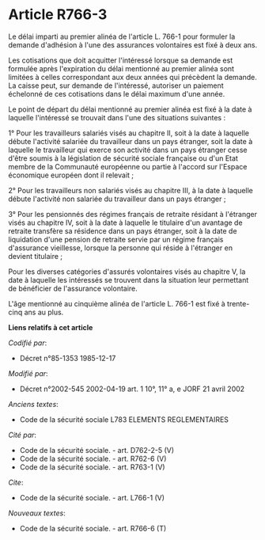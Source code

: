 # Article R766-3

Le délai imparti au premier alinéa de l'article L. 766-1 pour formuler la demande d'adhésion à l'une des assurances
volontaires est fixé à deux ans. 

Les cotisations que doit acquitter l'intéressé lorsque sa demande est formulée après l'expiration du délai mentionné au
premier alinéa sont limitées à celles correspondant aux deux années qui précèdent la demande. La caisse peut, sur demande de
l'intéressé, autoriser un paiement échelonné de ces cotisations dans le délai maximum d'une année. 

Le point de départ du délai mentionné au premier alinéa est fixé à la date à laquelle l'intéressé se trouvait dans l'une des
situations suivantes : 

1° Pour les travailleurs salariés visés au chapitre II, soit à la date à laquelle débute l'activité salariée du travailleur
dans un pays étranger, soit la date à laquelle le travailleur qui exerce son activité dans un pays étranger cesse d'être
soumis à la législation de sécurité sociale française ou d'un Etat membre de la Communauté européenne ou partie à l'accord
sur l'Espace économique européen dont il relevait ; 

2° Pour les travailleurs non salariés visés au chapitre III, à la date à laquelle débute l'activité non salariée du
travailleur dans un pays étranger ; 

3° Pour les pensionnés des régimes français de retraite résidant à l'étranger visés au chapitre IV, soit à la date à laquelle
le titulaire d'un avantage de retraite transfère sa résidence dans un pays étranger, soit à la date de liquidation d'une
pension de retraite servie par un régime français d'assurance vieillesse, lorsque la personne qui réside à l'étranger en
devient titulaire ; 

Pour les diverses catégories d'assurés volontaires visés au chapitre V, la date à laquelle les intéressés se trouvent dans la
situation leur permettant de bénéficier de l'assurance volontaire. 

L'âge mentionné au cinquième alinéa de l'article L. 766-1 est fixé à trente-cinq ans au plus.

**Liens relatifs à cet article**

_Codifié par_:

  - Décret n°85-1353 1985-12-17

_Modifié par_:

  - Décret n°2002-545 2002-04-19 art. 1 10°, 11° a, e JORF 21 avril 2002

_Anciens textes_:

  - Code de la sécurité sociale L783 ELEMENTS REGLEMENTAIRES

_Cité par_:

  - Code de la sécurité sociale. - art. D762-2-5 (V)
  - Code de la sécurité sociale. - art. R762-6 (V)
  - Code de la sécurité sociale. - art. R763-1 (V)

_Cite_:

  - Code de la sécurité sociale. - art. L766-1 (V)

_Nouveaux textes_:

  - Code de la sécurité sociale. - art. R766-6 (T)
